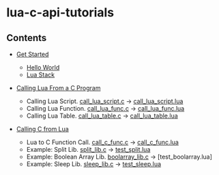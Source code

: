 # lua-c-api-tutorials

## Contents

* [Get Started](./doc/01_get_started.md)
  * [Hello World](./src/01.hello.c)
  * [Lua Stack](./src/02_stack.c)

* [Calling Lua From a C Program](./doc/02_calling_lua_from_a_c_program.md)
  * Calling Lua Script.  [call_lua_script.c](./src/03_call_lua_script.c) -> [call_lua_script.lua](./src/call_lua_script.c)
  * Calling Lua Function.  [call_lua_func.c](./src/04_call_lua_func.c) -> [call_lua_func.lua](./src/call_lua_script.c)
  * Calling Lua Table.  [call_lua_table.c](./src/05_call_lua_table.c) -> [call_lua_table.lua](./src/call_lua_table.lua)

* [Calling C from Lua](/doc/03_calling_c_from_lua.md)
  * Lua to C Function Call.  [call_c_func.c](./src/06_call_lua_script.c) -> [call_c_func.lua](./src/call_c_func.c)
  * Example: Split Lib.  [split_lib.c](./src/07_split_lib.c) -> [test_split.lua](./src/test_split.lua)
  * Example: Boolean Array Lib.  [boolarray_lib.c](./src/08_boolarray_lib.c) -> [test_boolarray.lua]
  * Example: Sleep Lib.  [sleep_lib.c](./src/09_sleep_lib.c) -> [test_sleep.lua](./src/test_sleep.lua)
